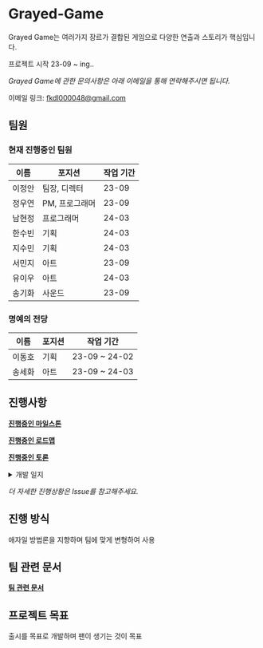 # Grayed-Game

Grayed Game는 여러가지 장르가 결합된 게임으로 다양한 연출과 스토리가 핵심입니다.

프로젝트 시작 23-09 ~ ing..

*Grayed Game에 관한 문의사항은 아래 이메일을 통해 연락해주시면 됩니다.*

이메일 링크: <fkdl000048@gmail.com>

## 팀원

### 현재 진행중인 팀원

| 이름 | 포지션 | 작업 기간 |
|--------|--------|--------|
| 이정안 | 팀장, 디렉터 | 23-09 |
| 정우연 | PM, 프로그래머 | 23-09 |
| 남현정 | 프로그래머 | 24-03 |
| 한수빈 | 기획 | 24-03 |
| 지수민 | 기획 | 24-03 |
| 서민지 | 아트 | 23-09 |
| 유이우 | 아트 | 24-03 |
| 송기화 | 사운드 | 23-09 |

### 명예의 전당

| 이름 | 포지션 | 작업 기간 |
|--------|--------|--------|  
| 이동호 | 기획 | 23-09 ~ 24-02 |
| 송세화 | 아트 | 23-09 ~ 24-03 |

## 진행사항

[**진행중인 마일스톤**](https://github.com/GG-Studio-990001/GameOver/milestones)

[**진행중인 로드맵**](https://github.com/orgs/GG-Studio-990001/projects/1)

[**진행중인 토론**](https://github.com/GG-Studio-990001/GameOver/discussions)

<details><summary>개발 일지</summary>
<p>

[개발 일지 [0]](https://fkdl0048.github.io/game/game_10/)  
[개발 일지 [1]](https://fkdl0048.github.io/game/game_12/)  
[개발 일지 [2]](https://fkdl0048.github.io/game/game_13/)  
[개발 일지 [3]](https://fkdl0048.github.io/game/game_14/)  

</p>
</details> 

*더 자세한 진행상황은 Issue를 참고해주세요.*

## 진행 방식

애자일 방법론을 지향하며 팀에 맞게 변형하여 사용

## 팀 관련 문서

[**팀 관련 문서**](./Document/README.md)

## 프로젝트 목표

출시를 목표로 개발하며 팬이 생기는 것이 목표
